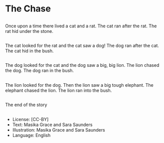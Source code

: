 # The Chase

##
Once upon a time there lived a cat and a rat. The cat ran
after the rat. The rat hid under the stone.

##
The cat looked for the rat and the cat saw a dog! The dog
ran after the cat. The cat hid in the bush.

##
The dog looked for the cat and the dog saw a big, big lion.
The lion chased the dog. The dog ran in the bush.

##
The lion looked for the dog. Then the lion saw a big tough
elephant. The elephant chased the lion. The lion ran into the
bush.

##
The end of the story

##
* License: [CC-BY]
* Text: Masika Grace and Sara Saunders
* Illustration: Masika Grace and Sara Saunders
* Language: English
